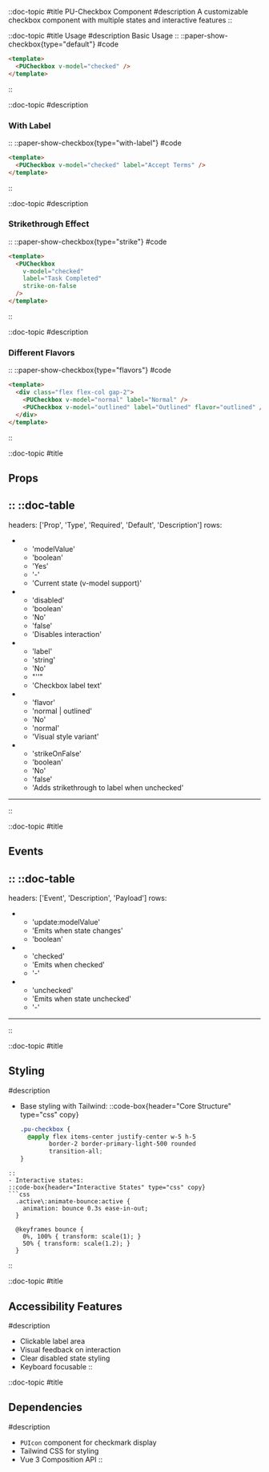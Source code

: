 ::doc-topic
#title
PU-Checkbox Component
#description
A customizable checkbox component with multiple states and interactive features
::

::doc-topic
#title
Usage
#description
Basic Usage
::
::paper-show-checkbox{type="default"}
#code
```html
<template>
  <PUCheckbox v-model="checked" />
</template>
```
::

::doc-topic
#description
### With Label
::
::paper-show-checkbox{type="with-label"}
#code
```html
<template>
  <PUCheckbox v-model="checked" label="Accept Terms" />
</template>
```
::

::doc-topic
#description
### Strikethrough Effect
::
::paper-show-checkbox{type="strike"}
#code
```html
<template>
  <PUCheckbox 
    v-model="checked" 
    label="Task Completed" 
    strike-on-false 
  />
</template>
```
::

::doc-topic
#description
### Different Flavors
::
::paper-show-checkbox{type="flavors"}
#code
```html
<template>
  <div class="flex flex-col gap-2">
    <PUCheckbox v-model="normal" label="Normal" />
    <PUCheckbox v-model="outlined" label="Outlined" flavor="outlined" />
  </div>
</template>
```
::

::doc-topic
#title
## Props
::
::doc-table
---
headers: ['Prop', 'Type', 'Required', 'Default', 'Description']
rows:
  - - 'modelValue'
    - 'boolean'
    - 'Yes'
    - '-'
    - 'Current state (v-model support)'
  - - 'disabled'
    - 'boolean'
    - 'No'
    - 'false'
    - 'Disables interaction'
  - - 'label'
    - 'string'
    - 'No'
    - "''"
    - 'Checkbox label text'
  - - 'flavor'
    - 'normal | outlined'
    - 'No'
    - 'normal'
    - 'Visual style variant'
  - - 'strikeOnFalse'
    - 'boolean'
    - 'No'
    - 'false'
    - 'Adds strikethrough to label when unchecked'
---
::

::doc-topic
#title
## Events
::
::doc-table
---
headers: ['Event', 'Description', 'Payload']
rows:
  - - 'update:modelValue'
    - 'Emits when state changes'
    - 'boolean'
  - - 'checked'
    - 'Emits when checked'
    - '-'
  - - 'unchecked'
    - 'Emits when state unchecked'
    - '-'
---
::

::doc-topic
#title
## Styling
#description
- Base styling with Tailwind:
::code-box{header="Core Structure" type="css" copy}
  ```css
  .pu-checkbox {
    @apply flex items-center justify-center w-5 h-5 
          border-2 border-primary-light-500 rounded 
          transition-all;
  }
```
::
- Interactive states:
::code-box{header="Interactive States" type="css" copy}
```css
  .active\:animate-bounce:active {
    animation: bounce 0.3s ease-in-out;
  }

  @keyframes bounce {
    0%, 100% { transform: scale(1); }
    50% { transform: scale(1.2); }
  }
```
::

::doc-topic
#title
## Accessibility Features
#description
- Clickable label area
- Visual feedback on interaction
- Clear disabled state styling
- Keyboard focusable
::

::doc-topic
#title
## Dependencies
#description
- `PUIcon` component for checkmark display
- Tailwind CSS for styling
- Vue 3 Composition API
::
